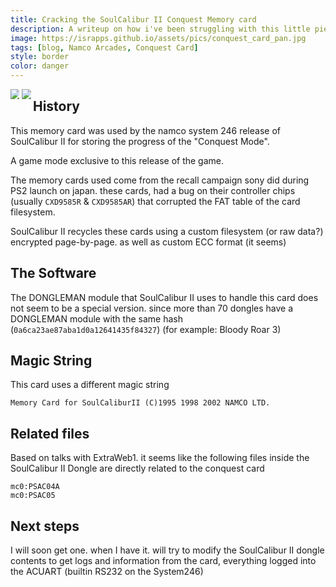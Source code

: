 ```yaml
---
title: Cracking the SoulCalibur II Conquest Memory card
description: A writeup on how i've been struggling with this little piece of history. the second rarest memcard in the world (IMO)
image: https://israpps.github.io/assets/pics/conquest_card_pan.jpg
tags: [blog, Namco Arcades, Conquest Card]
style: border
color: danger
---
```


<div id="banner" style="overflow: hidden; align-items: center; float: left;">
    <div class="" style="max-width: 40%; max-height: 40%; display: inline-block;">
        <img src ="/assets/pics/conquest_card_front.jpg">
    </div>
    <div class="" style="max-width: 40%; max-height: 40%; display: inline-block;">
        <img src ="/assets/pics/conquest_card_back.jpg">
    </div>
</div>

## History

This memory card was used by the namco system 246 release of SoulCalibur II for storing the progress of the "Conquest Mode".

A game mode exclusive to this release of the game.

The memory cards used come from the recall campaign sony did during PS2 launch on japan. these cards, had a bug on their controller chips (usually `CXD9585R` & `CXD9585AR`) that corrupted the FAT table of the card filesystem.

SoulCalibur II recycles these cards using a custom filesystem (or raw data?) encrypted page-by-page. as well as custom ECC format (it seems)

## The Software

The DONGLEMAN module that SoulCalibur II uses to handle this card does not seem to be a special version. since more than 70 dongles have a DONGLEMAN module with the same hash (`0a6ca23ae87aba1d0a12641435f84327`) (for example: Bloody Roar 3)

## Magic String
This card uses a different magic string

```Memory Card for SoulCaliburII (C)1995 1998 2002 NAMCO LTD.```

## Related files

Based on talks with ExtraWeb1. it seems like the following files inside the SoulCalibur II Dongle are directly related to the conquest card
```
mc0:PSAC04A
mc0:PSAC05
```

## Next steps

I will soon get one. when I have it. will try to modify the SoulCalibur II dongle contents to get logs and information from the card, everything logged into the ACUART (builtin RS232 on the System246)